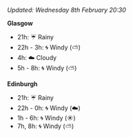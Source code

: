 *Updated: Wednesday 8th February 20:30*

**Glasgow**

* 21h: :umbrella: Rainy
* 22h - 3h: :cyclone: Windy (:partly_sunny:)
* 4h: :cloud: Cloudy
* 5h - 8h: :cyclone: Windy (:partly_sunny:)

**Edinburgh**

* 21h: :umbrella: Rainy
* 22h - 0h: :cyclone: Windy (:cloud:)
* 1h - 6h: :cyclone: Windy (:sunny:)
* 7h, 8h: :cyclone: Windy (:partly_sunny:)
